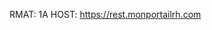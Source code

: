 RMAT: 1A
HOST: https://rest.monportailrh.com

<!-- include(introduction.md) -->

<!-- include(news/news.md) -->

<!-- include(_data_structures.md) -->


